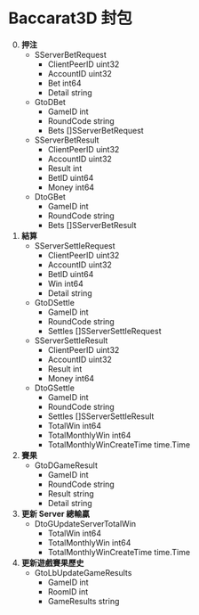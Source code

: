Baccarat3D 封包
=========================
0. **押注**
	- SServerBetRequest
		- ClientPeerID uint32
		- AccountID    uint32
		- Bet          int64
		- Detail       string
	- GtoDBet
		- GameID    int
		- RoundCode string
		- Bets      []SServerBetRequest
	- SServerBetResult
		- ClientPeerID uint32
		- AccountID    uint32
		- Result       int
		- BetID        uint64
		- Money        int64
	- DtoGBet
		- GameID    int
		- RoundCode string
		- Bets      []SServerBetResult
0. **結算**
	- SServerSettleRequest
		- ClientPeerID uint32
		- AccountID    uint32
		- BetID        uint64
		- Win          int64
		- Detail       string
	- GtoDSettle
		- GameID       int
		- RoundCode    string
		- Settles      []SServerSettleRequest
	- SServerSettleResult
		- ClientPeerID uint32
		- AccountID    uint32
		- Result       int
		- Money        int64
	- DtoGSettle
		- GameID    int
		- RoundCode string
		- Settles   []SServerSettleResult
		- TotalWin                  int64
		- TotalMonthlyWin           int64
		- TotalMonthlyWinCreateTime time.Time
0. **賽果**
	- GtoDGameResult
		- GameID    int
		- RoundCode string
		- Result    string
		- Detail    string
0. **更新 Server 總輸贏**
	- DtoGUpdateServerTotalWin
		- TotalWin                  int64
		- TotalMonthlyWin           int64
		- TotalMonthlyWinCreateTime time.Time
0. **更新遊戲賽果歷史**
	- GtoLbUpdateGameResults
		- GameID      int
		- RoomID      int
		- GameResults string